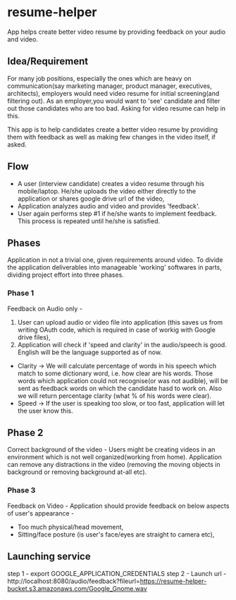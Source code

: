# resume-helper
App helps create better video resume by providing feedback on your audio and video.

## Idea/Requirement
For many job positions, especially the ones which are heavy on communication(say marketing manager, product manager, executives, architects), employers would need video resume for initial screening(and filtering out). As an employer,you would want to 'see' candidate and filter out those candidates who are too bad. Asking for video resume can help in this.

This app is to help candidates create a better video resume by providing them with feedback as well as making few changes in the video itself, if asked.

## Flow
 - A user (interview candidate) creates a video resume through his mobile/laptop. He/she uploads the video either directly to the application or shares google drive url of the video,
 - Application analyzes audio and video and provides 'feedback'.
 - User again performs step #1 if he/she wants to implement feedback. This process is repeated until he/she is satisfied.
 
 ## Phases
 Application in not a trivial one, given requirements around video.
To divide the application deliverables into manageable 'working' softwares in parts, dividing project effort into three phases.
 
 ### Phase 1
 Feedback on Audio only - 
 1. User can upload audio or video file into application (this saves us from writing OAuth code, which is required in case of workig with Google drive files),
 2. Application will check if 'speed and clarity' in the audio/speech is good. English will be the language supported as of now.
   - Clarity -> We will calculate percentage of words in his speech which match to some dictionary word, i.e. how clear are his words. Those words which application could not recognise(or was not audible), will be sent as feedback words on which the candidate hasd to work on. Also we will return percentage clarity (what % of his words were clear).
   - Speed -> If the user is speaking too slow, or too fast, application will let the user know this.
   
 ## Phase 2
 Correct background of the video - Users might be creating videos in an environment which is not well organized(working from home). Application can remove any distractions in the video (removing the moving objects in background or removing background at-all etc).
 
 ### Phase 3
 Feedback on Video - Application should provide feedback on below aspects of user's appearance - 
  - Too much physical/head movement,
  - Sitting/face posture (is user's face/eyes are straight to camera etc),
  
  
 ## Launching service
 step 1 - export GOOGLE_APPLICATION_CREDENTIALS
 step 2 - Launch url -  http://localhost:8080/audio/feedback?fileurl=https://resume-helper-bucket.s3.amazonaws.com/Google_Gnome.wav


